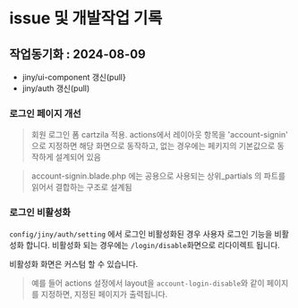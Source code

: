 # issue 및 개발작업 기록

## 작업동기화 : 2024-08-09
* jiny/ui-component 갱신(pull}
* jiny/auth 갱신(pull)

### 로그인 페이지 개선
> 회원 로그인 폼 cartzila 적용. actions에서 레이아웃 항목을 'account-signin' 으로 지정하면 해당 화면으로 동작하고, 없는 경우에는 페키지의 기본값으로 동작하게 설계되어 있음

> account-signin.blade.php 에는 공용으로 사용되는 상위_partials 의 파트를 읽어서 결합하는 구조로 설계됨

### 로그인 비활성화
`config/jiny/auth/setting` 에서 로그인 비활성화된 경우 사용자 로그인 기능을 비활성화 합니다.
비활성화 되는 경우에는 `/login/disable`화면으로 리다이렉트 됩니다.

비활성화 화면은 커스텀 할 수 있습니다.
> 예를 들어 actions 설정에서 layout을 `account-login-disable`와 같이 페이지를 지정하면, 지정된 페이지가 출력됩니다.


